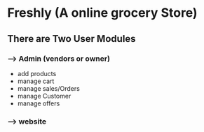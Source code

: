 # Freshly (A online grocery Store)

## There are Two User Modules

### --> Admin (vendors or owner)

- add products
- manage cart
- manage sales/Orders
- manage Customer
- manage offers

### --> website
